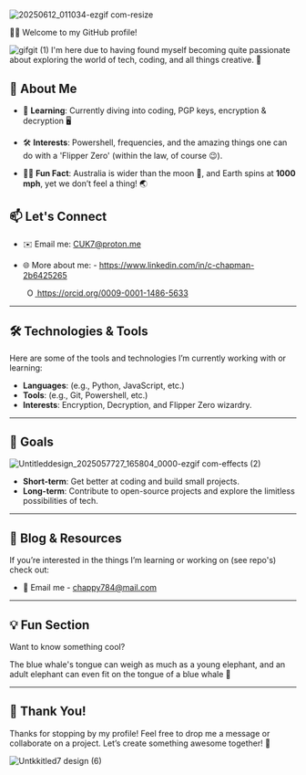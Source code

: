 #

![20250612_011034-ezgif com-resize](https://github.com/user-attachments/assets/08a59d01-9d79-40f9-8854-8b2f2cf14e09)




















👋🏽 Welcome to my GitHub profile!


![gifgit (1)](https://github.com/user-attachments/assets/235c498f-2cb2-48e8-9a1c-178a57e7306b)
I'm here due to having found myself becoming quite passionate about exploring the world of tech, coding, and all things creative. 🚀


## 🌟 About Me
- 🧠 **Learning**: Currently diving into coding,
PGP keys, encryption & decryption 🖥️


- 🛠️ **Interests**: Powershell, frequencies, and the amazing things one can do with a 'Flipper Zero' (within the law, of course 😉).

- 🧑‍💻 **Fun Fact**: Australia is wider than the moon 🌙, and Earth spins at **1000 mph**, yet we don’t feel a thing! 🌏






## 📫 Let's Connect
- ✉️ Email me: [CUK7@proton.me](mailto:CUK7@proton.me)
- 🌐 More about me: - https://www.linkedin.com/in/c-chapman-2b6425265

  <a
    id="cy-effective-orcid-url"
    class="underline"
     href="https://orcid.org/0009-0001-1486-5633"
     target="orcid.widget"
     rel="me noopener noreferrer"
     style="vertical-align: top">
     <img
        src="https://orcid.org/sites/default/files/images/orcid_16x16.png"
        style="width: 1em; margin-inline-start: 0.5em"
        alt="ORCID iD icon"/>
      https://orcid.org/0009-0001-1486-5633
    </a>


   
---
## 🛠️ Technologies & Tools
Here are some of the tools and technologies I’m currently working with or learning:
- **Languages**: (e.g., Python, JavaScript, etc.)
- **Tools**: (e.g., Git, Powershell, etc.)
- **Interests**: Encryption, Decryption, and Flipper Zero wizardry.

---


## 🚀 Goals 

![Untitleddesign_2025057727_165804_0000-ezgif com-effects (2)](https://github.com/user-attachments/assets/227bb072-6afa-4ac1-838f-09c2c8440938)



- **Short-term**: Get better at coding and build small projects.
- **Long-term**: Contribute to open-source projects and explore the limitless possibilities of tech.

---
## 📝 Blog & Resources
If you’re interested in the things I’m learning or working on (see repo's) check out:
- 📨 Email me - chappy784@mail.com
---

## 💡 Fun Section
Want to know something cool? 



The blue whale's tongue can weigh as much as a young elephant, and an adult elephant can even fit on the tongue of a blue whale 🐋

---
## 🌟 Thank You!
Thanks for stopping by my profile! Feel free to drop me a message or collaborate on a project. Let’s create something awesome together! 🎉

![Untkkitled7 design (6)](https://github.com/user-attachments/assets/921ca59b-1f2c-4613-b532-3c50c6cd58d4)




